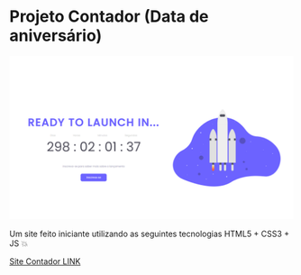 # Projeto Contador (Data de aniversário)
![CONTADOR](./assets/Contador.png)

Um site feito iniciante utilizando as seguintes tecnologias HTML5 + CSS3 + JS 💥

[Site Contador LINK](https://lexfernandes.github.io/Countdown/)

##
